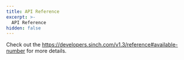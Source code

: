 ```yaml
---
title: API Reference
excerpt: >-
  API Reference
hidden: false
---
```


Check out the https://developers.sinch.com/v1.3/reference#available-number for more details.

